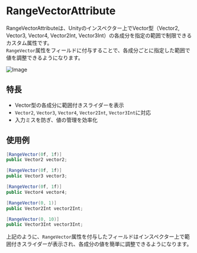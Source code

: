 ﻿# RangeVectorAttribute

RangeVectorAttributeは、Unityのインスペクター上でVector型（Vector2, Vector3, Vector4, Vector2Int, Vector3Int）の各成分を指定の範囲で制限できるカスタム属性です。  
`RangeVector`属性をフィールドに付与することで、各成分ごとに指定した範囲で値を調整できるようになります。

![Image](https://github-production-user-asset-6210df.s3.amazonaws.com/124390814/469561808-f4f38756-75bc-4bca-a942-577c2e901096.png?X-Amz-Algorithm=AWS4-HMAC-SHA256&X-Amz-Credential=AKIAVCODYLSA53PQK4ZA%2F20250723%2Fus-east-1%2Fs3%2Faws4_request&X-Amz-Date=20250723T051254Z&X-Amz-Expires=300&X-Amz-Signature=77701ae1843436f7d381d151d68022a89de0a362a8b721633d5ac409e7b71e8c&X-Amz-SignedHeaders=host)

## 特長

- Vector型の各成分に範囲付きスライダーを表示
- `Vector2`, `Vector3`, `Vector4`, `Vector2Int`, `Vector3Int`に対応
- 入力ミスを防ぎ、値の管理を効率化

## 使用例

```csharp
[RangeVector(0f, 1f)]
public Vector2 vector2;

[RangeVector(0f, 1f)]
public Vector3 vector3;

[RangeVector(0f, 1f)]
public Vector4 vector4;

[RangeVector(0, 1)]
public Vector2Int vector2Int;

[RangeVector(0, 10)]
public Vector3Int vector3Int;
```


上記のように、`RangeVector`属性を付与したフィールドはインスペクター上で範囲付きスライダーが表示され、各成分の値を簡単に調整できるようになります。
